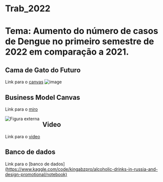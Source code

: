 # Trab_2022

# Tema: Aumento do número de casos de Dengue no primeiro semestre de 2022 em comparação a 2021.

## Cama de Gato do Futuro
Link para o [canvas](https://miro.com/welcomeonboard/WGNQbm44YUMyTzJ0dVJucUVNUmd5ZUcwS2ZDRUVWQWhLdVJPbmd6Zk9XMklHQnhKbXlJMGNWWW45aktBNU5JRHwzMDc0NDU3MzU2MzA3Mzg1MDM4fDI=?share_link_id=712173061950)
![image](https://user-images.githubusercontent.com/116168371/197400258-93d29675-0e1c-45b9-b7dc-f0e29f2befbb.png)

## Business Model Canvas
Link para o [miro](https://miro.com/welcomeonboard/WGNQbm44YUMyTzJ0dVJucUVNUmd5ZUcwS2ZDRUVWQWhLdVJPbmd6Zk9XMklHQnhKbXlJMGNWWW45aktBNU5JRHwzMDc0NDU3MzU2MzA3Mzg1MDM4fDI=?share_link_id=712173061950)

<img src=![image](https://user-images.githubusercontent.com/116168371/197401515-dd682bbf-a47d-46e5-b6f5-b113f3c0fbf9.png)
     alt="Figura externa"
     style="float: left; margin-right: 10px;" />

## Video
Link para o [video](www.youtube.com)

## Banco de dados
Link para o [banco de dados][(https://www.kaggle.com/code/kingabzpro/alcoholic-drinks-in-russia-and-design-promotional/notebook)](https://colab.research.google.com/drive/1TJLWeEGb8CdB3Z6Y9d6zLtZdL_742Tfc?usp=sharing)
